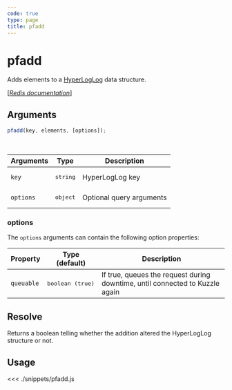 ```yaml
---
code: true
type: page
title: pfadd
---
```


# pfadd

Adds elements to a [HyperLogLog](https://en.wikipedia.org/wiki/HyperLogLog) data structure.

[[_Redis documentation_]](https://redis.io/commands/pfadd)

## Arguments

```js
pfadd(key, elements, [options]);
```

<br/>

| Arguments | Type              | Description              |
| --------- | ----------------- | ------------------------ |
| `key`     | <pre>string</pre> | HyperLogLog key          |
| `options` | <pre>object</pre> | Optional query arguments |

### options

The `options` arguments can contain the following option properties:

| Property   | Type (default)            | Description                                                                  |
| ---------- | ------------------------- | ---------------------------------------------------------------------------- |
| `queuable` | <pre>boolean (true)</pre> | If true, queues the request during downtime, until connected to Kuzzle again |

## Resolve

Returns a boolean telling whether the addition altered the HyperLogLog structure or not.

## Usage

<<< ./snippets/pfadd.js
